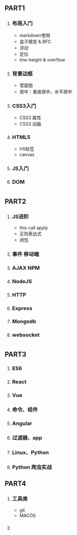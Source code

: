 ## PART1

1. ### 布局入门
    - markdown使用
    - 盒子模型 & BFC
    - 浮动
    - 定位
    - line-height & overflow

1. ### 背景边框
    - 雪碧图
    - 居中：垂直居中，水平居中

1. ### CSS3入门
    - CSS3 属性
    - CSS3 动画

1. ### HTML5
    - H5标签
    - canvas

1. ### JS入门

1. ### DOM
# 
## PART2

1. ### JS进阶
    - this call apply
    - 正则表达式
    - 闭包


1. ### 事件 移动端

1. ### AJAX NPM

1. ### NodeJS

1. ### HTTP

1. ### Express

1. ### Mongodb

1. ### websocket

# 

## PART3

1. ### ES6 

1. ### React

1. ### Vue

1. ### 命令、组件

1. ### Angular

1. ### 过滤器、app

1. ### Linux、Python

1. ### Python 爬虫实战


## PART4

1. ### 工具类
    - git
    - MACOS

2. ### 


